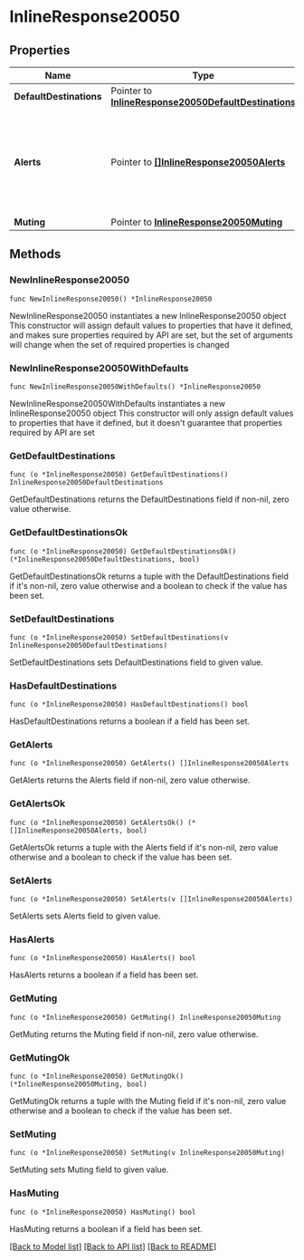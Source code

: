 # InlineResponse20050

## Properties

Name | Type | Description | Notes
------------ | ------------- | ------------- | -------------
**DefaultDestinations** | Pointer to [**InlineResponse20050DefaultDestinations**](InlineResponse20050DefaultDestinations.md) |  | [optional] 
**Alerts** | Pointer to [**[]InlineResponse20050Alerts**](InlineResponse20050Alerts.md) | Alert-specific configuration for each type. Only alerts that pertain to the network can be updated. | [optional] 
**Muting** | Pointer to [**InlineResponse20050Muting**](InlineResponse20050Muting.md) |  | [optional] 

## Methods

### NewInlineResponse20050

`func NewInlineResponse20050() *InlineResponse20050`

NewInlineResponse20050 instantiates a new InlineResponse20050 object
This constructor will assign default values to properties that have it defined,
and makes sure properties required by API are set, but the set of arguments
will change when the set of required properties is changed

### NewInlineResponse20050WithDefaults

`func NewInlineResponse20050WithDefaults() *InlineResponse20050`

NewInlineResponse20050WithDefaults instantiates a new InlineResponse20050 object
This constructor will only assign default values to properties that have it defined,
but it doesn't guarantee that properties required by API are set

### GetDefaultDestinations

`func (o *InlineResponse20050) GetDefaultDestinations() InlineResponse20050DefaultDestinations`

GetDefaultDestinations returns the DefaultDestinations field if non-nil, zero value otherwise.

### GetDefaultDestinationsOk

`func (o *InlineResponse20050) GetDefaultDestinationsOk() (*InlineResponse20050DefaultDestinations, bool)`

GetDefaultDestinationsOk returns a tuple with the DefaultDestinations field if it's non-nil, zero value otherwise
and a boolean to check if the value has been set.

### SetDefaultDestinations

`func (o *InlineResponse20050) SetDefaultDestinations(v InlineResponse20050DefaultDestinations)`

SetDefaultDestinations sets DefaultDestinations field to given value.

### HasDefaultDestinations

`func (o *InlineResponse20050) HasDefaultDestinations() bool`

HasDefaultDestinations returns a boolean if a field has been set.

### GetAlerts

`func (o *InlineResponse20050) GetAlerts() []InlineResponse20050Alerts`

GetAlerts returns the Alerts field if non-nil, zero value otherwise.

### GetAlertsOk

`func (o *InlineResponse20050) GetAlertsOk() (*[]InlineResponse20050Alerts, bool)`

GetAlertsOk returns a tuple with the Alerts field if it's non-nil, zero value otherwise
and a boolean to check if the value has been set.

### SetAlerts

`func (o *InlineResponse20050) SetAlerts(v []InlineResponse20050Alerts)`

SetAlerts sets Alerts field to given value.

### HasAlerts

`func (o *InlineResponse20050) HasAlerts() bool`

HasAlerts returns a boolean if a field has been set.

### GetMuting

`func (o *InlineResponse20050) GetMuting() InlineResponse20050Muting`

GetMuting returns the Muting field if non-nil, zero value otherwise.

### GetMutingOk

`func (o *InlineResponse20050) GetMutingOk() (*InlineResponse20050Muting, bool)`

GetMutingOk returns a tuple with the Muting field if it's non-nil, zero value otherwise
and a boolean to check if the value has been set.

### SetMuting

`func (o *InlineResponse20050) SetMuting(v InlineResponse20050Muting)`

SetMuting sets Muting field to given value.

### HasMuting

`func (o *InlineResponse20050) HasMuting() bool`

HasMuting returns a boolean if a field has been set.


[[Back to Model list]](../README.md#documentation-for-models) [[Back to API list]](../README.md#documentation-for-api-endpoints) [[Back to README]](../README.md)


